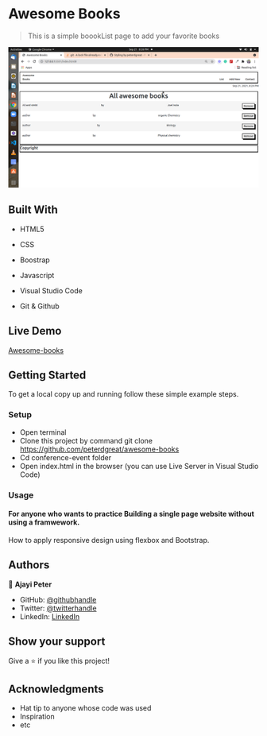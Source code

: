 # Awesome Books


> This is a simple boookList page to add your favorite books


![screenshot](/img/awesomebks.png) 




## Built With

- HTML5

- CSS

- Boostrap

- Javascript

- Visual Studio Code

- Git & Github


## Live Demo
[Awesome-books](https://peterdgreat.github.io/awesome-books/)

## Getting Started
To get a local copy up and running follow these simple example steps.

### Setup
* Open terminal
* Clone this project by command git clone https://github.com/peterdgreat/awesome-books
* Cd conference-event folder
* Open index.html in the browser (you can use Live Server in Visual Studio Code)


### Usage
#### For anyone who wants to practice Building a single page website without using a framwework.
How to apply responsive design using flexbox and Bootstrap.



## Authors

👤 **Ajayi Peter**

- GitHub: [@githubhandle](https://github.com/peterdgreat)
- Twitter: [@twitterhandle](https://twitter.com/dev_Peter_O)
- LinkedIn: [LinkedIn](https://linkedin.com/in/ajayi-peter-4391ab1b5)

## Show your support

Give a ⭐️ if you like this project!

## Acknowledgments
- Hat tip to anyone whose code was used
- Inspiration
- etc